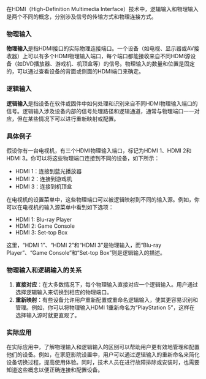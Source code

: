 在HDMI（High-Definition Multimedia Interface）技术中，逻辑输入和物理输入是两个不同的概念，分别涉及信号的传输方式和物理连接方式。

### 物理输入

**物理输入**是指HDMI接口的实际物理连接端口。一个设备（如电视、显示器或AV接收器）上可以有多个HDMI物理输入端口，每个端口都能接收来自不同HDMI源设备（如DVD播放器、游戏机、机顶盒等）的信号。物理输入的数量和位置是固定的，可以通过查看设备的背面或侧面的HDMI端口来确定。

### 逻辑输入

**逻辑输入**是指设备在软件或固件中如何处理和识别来自不同HDMI物理输入端口的信号。逻辑输入涉及设备内部的信号处理路径和逻辑通道，通常与物理端口一一对应，但在某些情况下可以进行重新映射或配置。

### 具体例子

假设你有一台电视机，有三个HDMI物理输入端口，标记为HDMI 1、HDMI 2和HDMI 3。你可以将这些物理端口连接到不同的设备，如下所示：

- HDMI 1：连接到蓝光播放器
- HDMI 2：连接到游戏机
- HDMI 3：连接到机顶盒

在电视机的设置菜单中，这些物理端口可以被逻辑映射到不同的输入源。例如，你可以在电视机的输入源菜单中看到如下选项：

- HDMI 1: Blu-ray Player
- HDMI 2: Game Console
- HDMI 3: Set-top Box

这里，“HDMI 1”、“HDMI 2”和“HDMI 3”是物理输入，而“Blu-ray Player”、“Game Console”和“Set-top Box”则是逻辑输入的描述。

### 物理输入和逻辑输入的关系

1. **直接对应**：在大多数情况下，每个物理输入直接对应一个逻辑输入。用户通过选择逻辑输入来切换到相应的物理端口。
2. **重新映射**：有些设备允许用户重新配置或重命名逻辑输入，使其更容易识别和管理。例如，你可以将物理输入HDMI 1重新命名为“PlayStation 5”，这样在选择输入源时就更直观了。

### 实际应用

在实际应用中，了解物理输入和逻辑输入的区别可以帮助用户更有效地管理和配置他们的设备。例如，在家庭影院设置中，用户可以通过逻辑输入的重新命名来简化设备切换过程，提高使用体验。同时，技术人员在进行故障排除或安装时，也需要知道这些概念以便正确连接和配置设备。